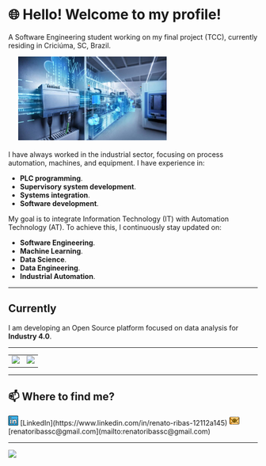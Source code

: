 
# 🌐 Hello! Welcome to my profile!
A Software Engineering student working on my final project (TCC), currently residing in Criciúma, SC, Brazil.

<div style="display: flex; align-items: center; margin-bottom: 20px;">
    <img src="./images/siemens.jpg" width="300" align="right" style="margin-left: 20px;">
</div>

I have always worked in the industrial sector, focusing on process automation, machines, and equipment. I have experience in:
- **PLC programming**.  
- **Supervisory system development**. 
- **Systems integration**.  
- **Software development**.

My goal is to integrate Information Technology (IT) with Automation Technology (AT). To achieve this, I continuously stay updated on:

- **Software Engineering**.  
- **Machine Learning**.  
- **Data Science**.
- **Data Engineering**. 
- **Industrial Automation**.  

---

## **Currently**
I am developing an Open Source platform focused on data analysis for **Industry 4.0**.  

---

<div align="center">
<table>
    <tr>
        <td><img width="400px" src="https://github-readme-stats.vercel.app/api/top-langs/?username=RenatoRibas&hide=html&layout=compact&theme=radical" /></td>
        <td><img width="495px" src="https://github-readme-stats.vercel.app/api?username=RenatoRibas&theme=radical" /></td>
    </tr>   
</table>
</div>

---

## **📫 Where to find me?**

<a href="https://www.linkedin.com/in/renato-ribas-12112a145" style="text-decoration: none;">
<img src="./images/linkedin.png" width="20" alt="LinkedIn Icon"></a>  
[LinkedIn](https://www.linkedin.com/in/renato-ribas-12112a145)  

<a href="mailto:renatoribassc@gmail.com" style="text-decoration: none;">
<img src="./images/email.png" width="20" alt="Email Icon"></a>  
[renatoribassc@gmail.com](mailto:renatoribassc@gmail.com)  

---

![](https://komarev.com/ghpvc/?username=RenatoRibas&color=blue&style=flat)
